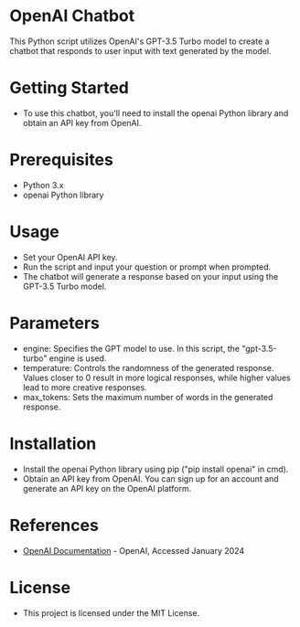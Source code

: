 # OpenAI Chatbot
  This Python script utilizes OpenAI's GPT-3.5 Turbo model to create a chatbot that responds to user input with text generated by the model.

# Getting Started
 - To use this chatbot, you'll need to install the openai Python library and obtain an API key from OpenAI.

# Prerequisites
 - Python 3.x
 - openai Python library

# Usage
 - Set your OpenAI API key.
 - Run the script and input your question or prompt when prompted.
 - The chatbot will generate a response based on your input using the GPT-3.5 Turbo model.



# Parameters
 - engine: Specifies the GPT model to use. In this script, the "gpt-3.5-turbo" engine is used.
 - temperature: Controls the randomness of the generated response. Values closer to 0 result in more logical responses, while higher values lead to more creative responses.
 - max_tokens: Sets the maximum number of words in the generated response.


  
# Installation
 - Install the openai Python library using pip ("pip install openai" in cmd).
 - Obtain an API key from OpenAI. You can sign up for an account and generate an API key on the OpenAI platform.

# References
 - [OpenAI Documentation](https://openai.com/docs) - OpenAI, Accessed January 2024

# License
 - This project is licensed under the MIT License.
  
